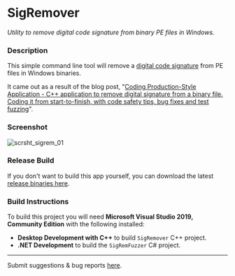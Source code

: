 # SigRemover
*Utility to remove digital code signature from binary PE files in Windows.*

### Description

This simple command line tool will remove a [digital code signature](https://en.wikipedia.org/wiki/Code_signing) from PE files in Windows binaries.

It came out as a result of the blog post, "[Coding Production-Style Application - C++ application to remove digital signature from a binary file. Coding it from start-to-finish, with code safety tips, bug fixes and test fuzzing](https://dennisbabkin.com/blog/?t=coding-production-style-cpp-app-to-remove-digital-signature-from-binary-file)".


### Screenshot

![scrsht_sigrem_01](https://user-images.githubusercontent.com/25473659/115978721-5bafd880-a536-11eb-8ea8-c6a6868da766.png)


### Release Build

If you don't want to build this app yourself, you can download the latest [release binaries here](https://dennisbabkin.com/sigremover/).

### Build Instructions

To build this project you will need **Microsoft Visual Studio 2019, Community Edition** with the following installed:

- **Desktop Development with C++** to build `SigRemover` C++ project.
- **.NET Development** to build the `SigRemFuzzer` C# project.



--------------

Submit suggestions & bug reports [here](https://www.dennisbabkin.com/sfb/?what=bug&name=SigRemover&ver=Github).
